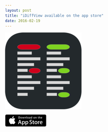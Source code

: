 ```yaml
---
layout: post
title: "iDiffView available on the app store"
date: 2016-02-19
---
```





[<img src="/images/iDiffView/iDiffViewIcon.svg" width="250" height="250"/>](https://itunes.apple.com/us/app/idiff-view/id1084386974?mt=8)

[<img src="/images/apple-marketing-images/App_Store_Badge_US-UK_135x40.svg" width="135" height="40"/>](https://itunes.apple.com/us/app/idiff-view/id1084386974?mt=8)

